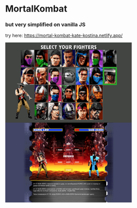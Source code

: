 # MortalKombat
### but very simplified on vanilla JS

try here: https://mortal-kombat-kate-kostina.netlify.app/

<img align="left" width="400px" src="https://github.com/katekostina/mortalkombat/blob/main/chooseFighter.png">
<img align="left" width="400px" src="https://github.com/katekostina/mortalkombat/blob/main/fight.png">
